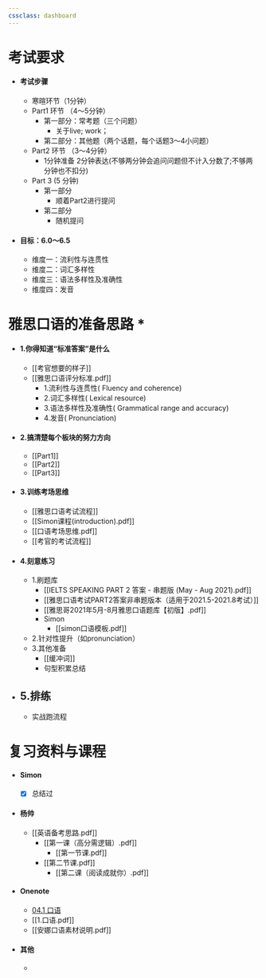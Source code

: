 ```yaml
---
cssclass: dashboard
---
```

# 考试要求
- #### 考试步骤
	- 寒暄环节（1分钟）
	- Part1  环节 （4～5分钟）
		- 第一部分：常考题（三个问题）
			- 关于live; work；
		- 第二部分：其他题（两个话题，每个话题3～4小问题）
	- Part2  环节 （3～4分钟）
		- 1分钟准备 2分钟表达(不够两分钟会追问问题但不计入分数了;不够两分钟也不扣分)
	- Part 3 (5 分钟)
		- 第一部分
			- 顺着Part2进行提问
		- 第二部分
			- 随机提问
- ####  目标：6.0～6.5 
	- 维度一：流利性与连贯性
	- 维度二：词汇多样性
	- 维度三：语法多样性及准确性
	- 维度四：发音
# 雅思口语的准备思路 *

- #### 1.你得知道“标准答案”是什么
	- [[考官想要的样子]]
	- [[雅思口语评分标准.pdf]]
		- 1.流利性与连贯性( Fluency and coherence)
		- 2.词汇多样性( Lexical resource)
		- 3.语法多样性及准确性( Grammatical range and accuracy)
		- 4.发音( Pronunciation)
- #### 2.搞清楚每个板块的努力方向
	- [[Part1]]
	- [[Part2]]
	- [[Part3]]
- #### 3.训练考场思维
	- [[雅思口语考试流程]]
	- [[Simon课程(introduction).pdf]] 
	- [[口语考场思维.pdf]] 
	- [[考官的考试流程]]
- #### 4.刻意练习
	- 1.刷题库
		- [[IELTS SPEAKING PART 2 答案 - 串题版 (May - Aug 2021).pdf]]
		- [[雅思口语考试PART2答案非串题版本（适用于2021.5-2021.8考试）]]
		- [[雅思哥2021年5月-8月雅思口语题库【初版】.pdf]]
		- Simon
			- [[simon口语模板.pdf]]
	- 2.针对性提升（如pronunciation）
	- 3.其他准备
		- [[缓冲词]]
		- 句型积累总结
- ## 5.排练
	- 实战跑流程
# 复习资料与课程
- #### Simon
	- [x] 总结过
- #### 杨帅
	- [[英语备考思路.pdf]]
		- [[第一课（高分需逻辑）.pdf]]
			- [[第一节课.pdf]]
		- [[第二节课.pdf]]
			- [[第二课（阅读成就你）.pdf]]
- #### Onenote
	- [04.1 口语](onenote:https://d.docs.live.net/a129753ae8c2511f/Onenote%20文件/A1%20计划和规划/链接到了Obsidian/02.雅思考试/04.1%20口语.one#section-id={50077B69-A91C-2C4A-AAA5-FFD6D0CA9244}&end) 
	- [[1.口语.pdf]]
	- [[安娜口语素材说明.pdf]]
- #### 其他
	- 